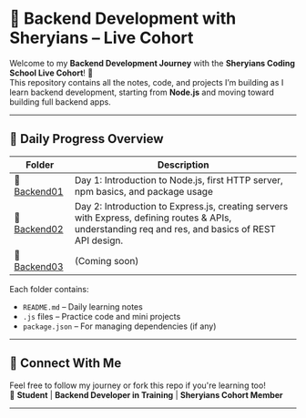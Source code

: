 # 🔧 Backend Development with Sheryians – Live Cohort

Welcome to my **Backend Development Journey** with the **Sheryians Coding School Live Cohort**! 🚀  
This repository contains all the notes, code, and projects I’m building as I learn backend development, starting from **Node.js** and moving toward building full backend apps.

---

## 📂 Daily Progress Overview

| Folder                        | Description                                                                 |
|-------------------------------|-----------------------------------------------------------------------------|
| 📁 [Backend01](./Backend01/)  | Day 1: Introduction to Node.js, first HTTP server, npm basics, and package usage |
| 📁 [Backend02](./Backend02/)  | Day 2: Introduction to Express.js, creating servers with Express, defining routes & APIs, understanding req and res, and basics of REST API design.                                                               |
| 📁 [Backend03](./Backend03/)  | (Coming soon)  

Each folder contains:
- `README.md` – Daily learning notes
- `.js` files – Practice code and mini projects
- `package.json` – For managing dependencies (if any)


---

## 🔗 Connect With Me

Feel free to follow my journey or fork this repo if you're learning too!  
📍 **Student** | **Backend Developer in Training** | **Sheryians Cohort Member**

---

